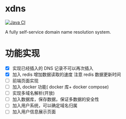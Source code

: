 # xdns
[![Java CI](https://github.com/tcpgnl/xdns/actions/workflows/main.yml/badge.svg)](https://github.com/tcpgnl/xdns/actions/workflows/main.yml)

A fully self-service domain name resolution system.

# 功能实现

- [x] 实现已经插入的 DNS 记录不可以再次插入
- [x] 加入 redis 增加数据读取的速度 注意 redis 数据更新时间
- [ ] 前端页面实现
- [ ] 加入 docker 功能( docker 库+ docker compose)
- [ ] 实现多域名解析(开放)
- [ ] 加入数据库，保存数据，保证多数据的安全性
- [ ] 加入用户系统，可以确定域名归属
- [ ] 加入用户信息展示页面
